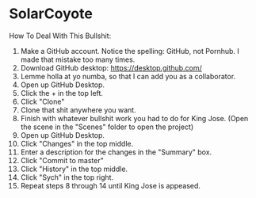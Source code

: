 # SolarCoyote

How To Deal With This Bullshit:

1. Make a GitHub account. Notice the spelling: GitHub, not Pornhub. I made that mistake too many times.
2. Download GitHub desktop: https://desktop.github.com/
3. Lemme holla at yo numba, so that I can add you as a collaborator.
4. Open up GitHub Desktop.
5. Click the + in the top left.
6. Click "Clone"
7. Clone that shit anywhere you want.
8. Finish with whatever bullshit work you had to do for King Jose. (Open the scene in the "Scenes" folder to open the project)
9. Open up GitHub Desktop.
10. Click "Changes" in the top middle.
11. Enter a description for the changes in the "Summary" box.
12. Click "Commit to master"
13. Click "History" in the top middle.
14. Click "Sych" in the top right.
15. Repeat steps 8 through 14 until King Jose is appeased.

